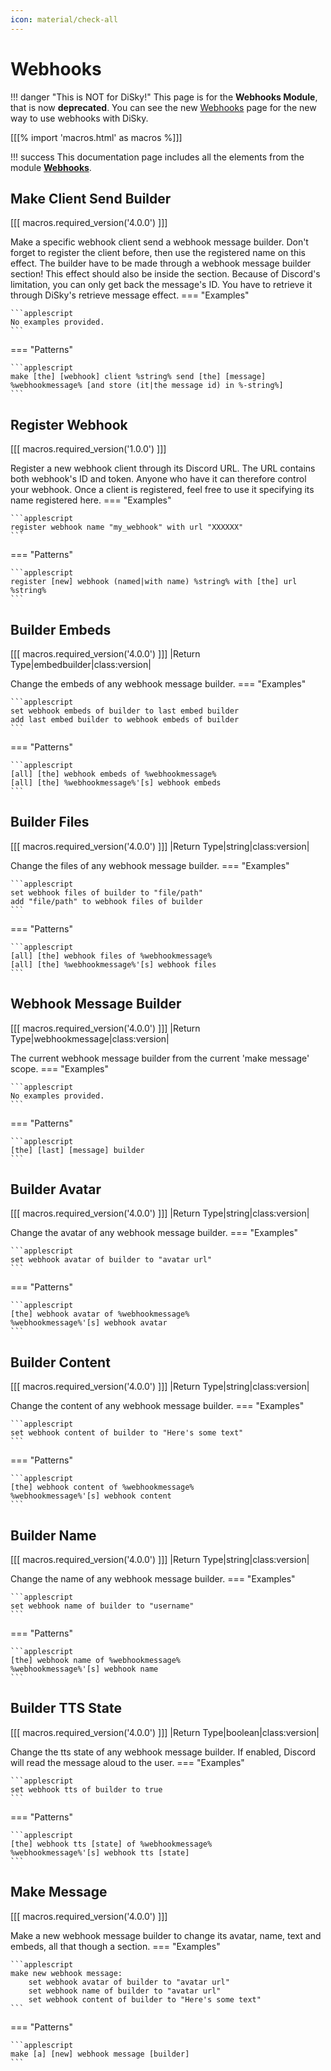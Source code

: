 ```yaml
---
icon: material/check-all
---
```


# Webhooks

!!! danger "This is NOT for DiSky!"
    This page is for the **Webhooks Module**, that is now **deprecated**. You can see the new [Webhooks](../basic-stuff/webhooks.md) page for the new way to use webhooks with DiSky.

[[[% import 'macros.html' as macros %]]]

!!! success
    This documentation page includes all the elements from the module **[Webhooks](../modules/webhooks.md)**.

## Make Client Send Builder

[[[ macros.required_version('4.0.0') ]]]

Make a specific webhook client send a webhook message builder.
Don't forget to register the client before, then use the registered name on this effect.
The builder have to be made through a webhook message builder section! This effect should also be inside the section.
Because of Discord's limitation, you can only get back the message's ID. You have to retrieve it through DiSky's retrieve message effect.
=== "Examples"

    ```applescript
    No examples provided.
    ```
=== "Patterns"

    ```applescript
    make [the] [webhook] client %string% send [the] [message] %webhookmessage% [and store (it|the message id) in %-string%]
    ```

## Register Webhook

[[[ macros.required_version('1.0.0') ]]]

Register a new webhook client through its Discord URL.
The URL contains both webhook's ID and token. Anyone who have it can therefore control your webhook.
Once a client is registered, feel free to use it specifying its name registered here.
=== "Examples"

    ```applescript
    register webhook name "my_webhook" with url "XXXXXX"
    ```
=== "Patterns"

    ```applescript
    register [new] webhook (named|with name) %string% with [the] url %string%
    ```

## Builder Embeds

[[[ macros.required_version('4.0.0') ]]]
|Return Type|embedbuilder|class:version|

Change the embeds of any webhook message builder.
=== "Examples"

    ```applescript
    set webhook embeds of builder to last embed builder
    add last embed builder to webhook embeds of builder
    ```
=== "Patterns"

    ```applescript
    [all] [the] webhook embeds of %webhookmessage%
    [all] [the] %webhookmessage%'[s] webhook embeds
    ```

## Builder Files

[[[ macros.required_version('4.0.0') ]]]
|Return Type|string|class:version|

Change the files of any webhook message builder.
=== "Examples"

    ```applescript
    set webhook files of builder to "file/path"
    add "file/path" to webhook files of builder
    ```
=== "Patterns"

    ```applescript
    [all] [the] webhook files of %webhookmessage%
    [all] [the] %webhookmessage%'[s] webhook files
    ```

## Webhook Message Builder

[[[ macros.required_version('4.0.0') ]]]
|Return Type|webhookmessage|class:version|

The current webhook message builder from the current 'make message' scope.
=== "Examples"

    ```applescript
    No examples provided.
    ```
=== "Patterns"

    ```applescript
    [the] [last] [message] builder
    ```

## Builder Avatar

[[[ macros.required_version('4.0.0') ]]]
|Return Type|string|class:version|

Change the avatar of any webhook message builder.
=== "Examples"

    ```applescript
    set webhook avatar of builder to "avatar url"
    ```
=== "Patterns"

    ```applescript
    [the] webhook avatar of %webhookmessage%
    %webhookmessage%'[s] webhook avatar
    ```

## Builder Content

[[[ macros.required_version('4.0.0') ]]]
|Return Type|string|class:version|

Change the content of any webhook message builder.
=== "Examples"

    ```applescript
    set webhook content of builder to "Here's some text"
    ```
=== "Patterns"

    ```applescript
    [the] webhook content of %webhookmessage%
    %webhookmessage%'[s] webhook content
    ```

## Builder Name

[[[ macros.required_version('4.0.0') ]]]
|Return Type|string|class:version|

Change the name of any webhook message builder.
=== "Examples"

    ```applescript
    set webhook name of builder to "username"
    ```
=== "Patterns"

    ```applescript
    [the] webhook name of %webhookmessage%
    %webhookmessage%'[s] webhook name
    ```

## Builder TTS State

[[[ macros.required_version('4.0.0') ]]]
|Return Type|boolean|class:version|

Change the tts state of any webhook message builder.
If enabled, Discord will read the message aloud to the user.
=== "Examples"

    ```applescript
    set webhook tts of builder to true
    ```
=== "Patterns"

    ```applescript
    [the] webhook tts [state] of %webhookmessage%
    %webhookmessage%'[s] webhook tts [state]
    ```

## Make Message

[[[ macros.required_version('4.0.0') ]]]

Make a new webhook message builder to change its avatar, name, text and embeds, all that though a section.
=== "Examples"

    ```applescript
    make new webhook message:
    	set webhook avatar of builder to "avatar url"
    	set webhook name of builder to "avatar url"
    	set webhook content of builder to "Here's some text"
    ```
=== "Patterns"

    ```applescript
    make [a] [new] webhook message [builder]
    ```

